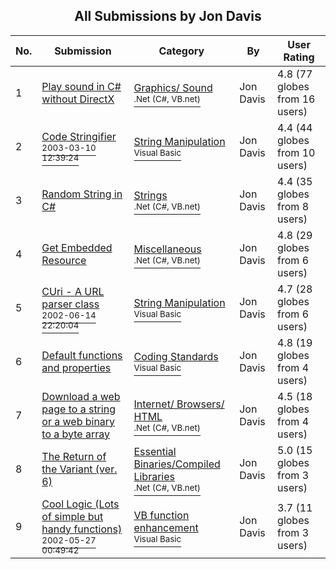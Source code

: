 ﻿<div align="center">

## All Submissions by Jon Davis

</div>

No.  | Submission | Category | By   | User Rating
---- | ---------- | -------- | ---- | -----------
1 | [Play sound in C\# without DirectX<br />](https://github.com/Planet-Source-Code/jon-davis-play-sound-in-c-without-directx__10-1041) | [Graphics/ Sound<br /><sup>.Net (C#, VB.net)</sup>](../ByCategory/graphics-sound__10-15.md) | Jon Davis | 4.8 (77 globes from 16 users)
2 | [Code Stringifier<br /><sup>2003-03-10 12:39:24</sup>](https://github.com/Planet-Source-Code/jon-davis-code-stringifier__1-43741) | [String Manipulation<br /><sup>Visual Basic</sup>](../ByCategory/string-manipulation__1-5.md) | Jon Davis | 4.4 (44 globes from 10 users)
3 | [Random String in C\#<br />](https://github.com/Planet-Source-Code/jon-davis-random-string-in-c__10-1058) | [Strings<br /><sup>.Net (C#, VB.net)</sup>](../ByCategory/strings__10-26.md) | Jon Davis | 4.4 (35 globes from 8 users)
4 | [Get Embedded Resource<br />](https://github.com/Planet-Source-Code/jon-davis-get-embedded-resource__10-1102) | [Miscellaneous<br /><sup>.Net (C#, VB.net)</sup>](../ByCategory/miscellaneous__10-1.md) | Jon Davis | 4.8 (29 globes from 6 users)
5 | [CUri \- A URL parser class<br /><sup>2002-06-14 22:20:04</sup>](https://github.com/Planet-Source-Code/jon-davis-curi-a-url-parser-class__1-35479) | [String Manipulation<br /><sup>Visual Basic</sup>](../ByCategory/string-manipulation__1-5.md) | Jon Davis | 4.7 (28 globes from 6 users)
6 | [Default functions and properties<br />](https://github.com/Planet-Source-Code/jon-davis-default-functions-and-properties__1-36052) | [Coding Standards<br /><sup>Visual Basic</sup>](../ByCategory/coding-standards__1-43.md) | Jon Davis | 4.8 (19 globes from 4 users)
7 | [Download a web page to a string or a web binary to a byte array<br />](https://github.com/Planet-Source-Code/jon-davis-download-a-web-page-to-a-string-or-a-web-binary-to-a-byte-array__10-295) | [Internet/ Browsers/ HTML<br /><sup>.Net (C#, VB.net)</sup>](../ByCategory/internet-browsers-html__10-9.md) | Jon Davis | 4.5 (18 globes from 4 users)
8 | [The Return of the Variant \(ver\. 6\)<br />](https://github.com/Planet-Source-Code/jon-davis-the-return-of-the-variant-ver-6__10-2854) | [Essential Binaries/Compiled Libraries<br /><sup>.Net (C#, VB.net)</sup>](../ByCategory/essential-binaries-compiled-libraries__10-36.md) | Jon Davis | 5.0 (15 globes from 3 users)
9 | [Cool Logic \(Lots of simple but handy functions\)<br /><sup>2002-05-27 00:49:42</sup>](https://github.com/Planet-Source-Code/jon-davis-cool-logic-lots-of-simple-but-handy-functions__1-35131) | [VB function enhancement<br /><sup>Visual Basic</sup>](../ByCategory/vb-function-enhancement__1-25.md) | Jon Davis | 3.7 (11 globes from 3 users)
